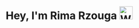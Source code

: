  <h1><b>Hey, I'm Rima Rzouga</b> <img src="https://media.giphy.com/media/hvRJCLFzcasrR4ia7z/giphy.gif" width="35" alt="Waving hand"></h1>
<!--- 👋 Hi, I’m @rimarzouga
- 👀 I’m interested in ...
- 🌱 I’m currently learning ...
- 💞️ I’m looking to collaborate on ...
- 📫 How to reach me ...
- 😄 Pronouns: ...
- ⚡ Fun fact: ...-->

<!---
rimarzouga/rimarzouga is a ✨ special ✨ repository because its `README.md` (this file) appears on your GitHub profile.
You can click the Preview link to take a look at your changes.
--->
